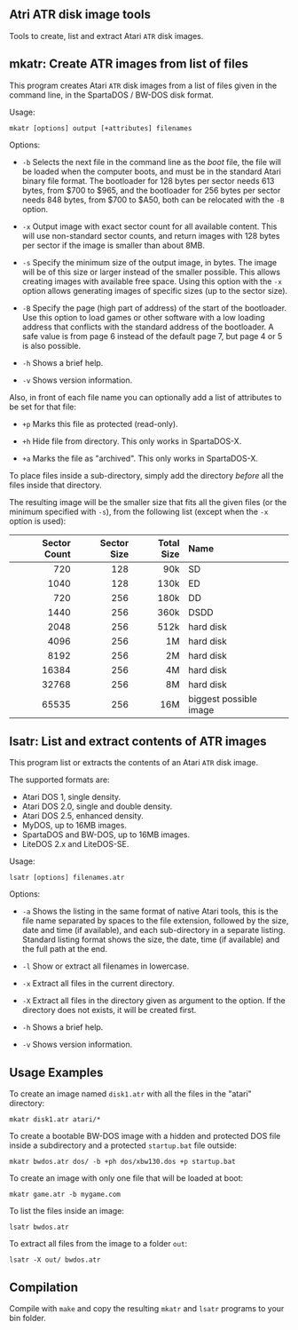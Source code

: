 Atri ATR disk image tools
-------------------------

Tools to create, list and extract Atari `ATR` disk images.

mkatr: Create ATR images from list of files
-------------------------------------------

This program creates Atari `ATR` disk images from a list of files given
in the command line, in the SpartaDOS / BW-DOS disk format.

Usage:

    mkatr [options] output [+attributes] filenames

Options:

- `-b`  Selects the next file in the command line as the _boot_ file,
        the file will be loaded when the computer boots, and must be
        in the standard Atari binary file format.
        The bootloader for 128 bytes per sector needs 613 bytes, from $700 to
        $965, and the bootloader for 256 bytes per sector needs 848 bytes, from
        $700 to $A50, both can be relocated with the `-B` option.

- `-x`  Output image with exact sector count for all available content.
        This will use non-standard sector counts, and return images with
        128 bytes per sector if the image is smaller than about 8MB.

- `-s`  Specify the minimum size of the output image, in bytes. The image
        will be of this size or larger instead of the smaller possible.
        This allows creating images with available free space.
        Using this option with the `-x` option allows generating images of
        specific sizes (up to the sector size).

- `-B`  Specify the page (high part of address) of the start of the bootloader.
        Use this option to load games or other software with a low loading
        address that conflicts with the standard address of the bootloader.  A
        safe value is from page 6 instead of the default page 7, but page 4 or
        5 is also possible.

- `-h`  Shows a brief help.

- `-v`  Shows version information.

Also, in front of each file name you can optionally add a list of attributes to
be set for that file:

- `+p`  Marks this file as protected (read-only).

- `+h`  Hide file from directory. This only works in SpartaDOS-X.

- `+a`  Marks the file as "archived". This only works in SpartaDOS-X.

To place files inside a sub-directory, simply add the directory *before*
all the files inside that directory.

The resulting image will be the smaller size that fits all the given files (or
the minimum specified with `-s`), from the following list (except when the `-x`
option is used):

| Sector Count | Sector Size | Total Size | Name                     |
|         ---: |        ---: |       ---: | :---                     |
|       720    |       128   |      90k   | SD                       |
|      1040    |       128   |     130k   | ED                       |
|       720    |       256   |     180k   | DD                       |
|      1440    |       256   |     360k   | DSDD                     |
|      2048    |       256   |     512k   | hard disk                |
|      4096    |       256   |       1M   | hard disk                |
|      8192    |       256   |       2M   | hard disk                |
|     16384    |       256   |       4M   | hard disk                |
|     32768    |       256   |       8M   | hard disk                |
|     65535    |       256   |      16M   | biggest possible image   |

lsatr: List and extract contents of ATR images
----------------------------------------------

This program list or extracts the contents of an Atari `ATR` disk image.

The supported formats are:

- Atari DOS 1, single density.
- Atari DOS 2.0, single and double density.
- Atari DOS 2.5, enhanced density.
- MyDOS, up to 16MB images.
- SpartaDOS and BW-DOS, up to 16MB images.
- LiteDOS 2.x and LiteDOS-SE.


Usage:

    lsatr [options] filenames.atr

Options:

- `-a`  Shows the listing in the same format of native Atari tools,
        this is the file name separated by spaces to the file extension,
        followed by the size, date and time (if available), and each
        sub-directory in a separate listing.
        Standard listing format shows the size, the date, time (if available)
        and the full path at the end.

- `-l`  Show or extract all filenames in lowercase.

- `-x`  Extract all files in the current directory.

- `-X`  Extract all files in the directory given as argument to the option. If
        the directory does not exists, it will be created first.

- `-h`  Shows a brief help.

- `-v`  Shows version information.

Usage Examples
--------------

To create an image named `disk1.atr` with all the files in the "atari"
directory:

    mkatr disk1.atr atari/*

To create a bootable BW-DOS image with a hidden and protected DOS file inside
a subdirectory and a protected `startup.bat` file outside:

    mkatr bwdos.atr dos/ -b +ph dos/xbw130.dos +p startup.bat

To create an image with only one file that will be loaded at boot:

    mkatr game.atr -b mygame.com

To list the files inside an image:

    lsatr bwdos.atr

To extract all files from the image to a folder `out`:

    lsatr -X out/ bwdos.atr

Compilation
-----------

Compile with `make` and copy the resulting `mkatr` and `lsatr` programs to your
bin folder.

